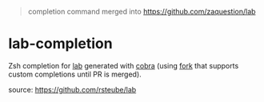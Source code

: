 > completion command merged into https://github.com/zaquestion/lab

# lab-completion

Zsh completion for [lab](https://github.com/zaquestion/lab) generated with [cobra](https://github.com/spf13/cobra/pull/646) (using [fork](https://github.com/rsteube/cobra) that supports custom completions until PR is merged).

source: https://github.com/rsteube/lab
